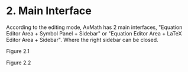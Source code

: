 # 2. Main Interface

According to the editing mode, AxMath has 2 main interfaces, "Equation Editor Area + Symbol Panel + Sidebar" or "Equation Editor Area + LaTeX Editor Area + Sidebar". Where the right sidebar can be closed.

Figure 2.1

Figure 2.2